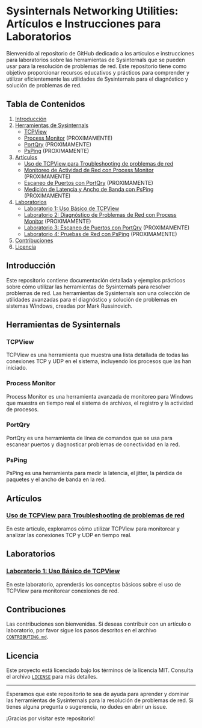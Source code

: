 # Sysinternals Networking Utilities: Artículos e Instrucciones para Laboratorios

Bienvenido al repositorio de GitHub dedicado a los artículos e instrucciones para laboratorios sobre las herramientas de Sysinternals que se pueden usar para la resolución de problemas de red. Este repositorio tiene como objetivo proporcionar recursos educativos y prácticos para comprender y utilizar eficientemente las utilidades de Sysinternals para el diagnóstico y solución de problemas de red.

## Tabla de Contenidos

1. [Introducción](#introducción)
2. [Herramientas de Sysinternals](#herramientas-de-sysinternals)
   - [TCPView](#tcpview)
   - [Process Monitor](#process-monitor) (PROXIMAMENTE)
   - [PortQry](#portqry) (PROXIMAMENTE)
   - [PsPing](#psping) (PROXIMAMENTE)
3. [Artículos](#artículos)
   - [Uso de TCPView para Troubleshooting de problemas de red](#Uso-de-TCPView-para-Troubleshooting-de-problemas-de-red)
   - [Monitoreo de Actividad de Red con Process Monitor](#monitoreo-de-actividad-de-red-con-process-monitor) (PROXIMAMENTE)
   - [Escaneo de Puertos con PortQry](#escaneo-de-puertos-con-portqry) (PROXIMAMENTE)
   - [Medición de Latencia y Ancho de Banda con PsPing](#medición-de-latencia-y-ancho-de-banda-con-psping) (PROXIMAMENTE)
4. [Laboratorios](#laboratorios)
   - [Laboratorio 1: Uso Básico de TCPView](#laboratorio-1-uso-básico-de-tcpview)
   - [Laboratorio 2: Diagnóstico de Problemas de Red con Process Monitor](#laboratorio-2-diagnóstico-de-problemas-de-red-con-process-monitor) (PROXIMAMENTE)
   - [Laboratorio 3: Escaneo de Puertos con PortQry](#laboratorio-3-escaneo-de-puertos-con-portqry) (PROXIMAMENTE)
   - [Laboratorio 4: Pruebas de Red con PsPing](#laboratorio-4-pruebas-de-red-con-psping) (PROXIMAMENTE)
5. [Contribuciones](#contribuciones)
6. [Licencia](#licencia)

## Introducción

Este repositorio contiene documentación detallada y ejemplos prácticos sobre cómo utilizar las herramientas de Sysinternals para resolver problemas de red. Las herramientas de Sysinternals son una colección de utilidades avanzadas para el diagnóstico y solución de problemas en sistemas Windows, creadas por Mark Russinovich.

## Herramientas de Sysinternals

### TCPView
TCPView es una herramienta que muestra una lista detallada de todas las conexiones TCP y UDP en el sistema, incluyendo los procesos que las han iniciado.

### Process Monitor
Process Monitor es una herramienta avanzada de monitoreo para Windows que muestra en tiempo real el sistema de archivos, el registro y la actividad de procesos.

### PortQry
PortQry es una herramienta de línea de comandos que se usa para escanear puertos y diagnosticar problemas de conectividad en la red.

### PsPing
PsPing es una herramienta para medir la latencia, el jitter, la pérdida de paquetes y el ancho de banda en la red.

## Artículos

### [Uso de TCPView para Troubleshooting de problemas de red](https://github.com/rsessa/DataAnalysis/blob/main/SysInternals%2FTCPView%2FUsos%20para%20Troubleshooting.md)

En este artículo, exploramos cómo utilizar TCPView para monitorear y analizar las conexiones TCP y UDP en tiempo real.


## Laboratorios

### [Laboratorio 1: Uso Básico de TCPView](https://github.com/rsessa/DataAnalysis/blob/main/SysInternals%2FTCPView%2FLAB1.%20Uso%20B%C3%A1sico%20de%20TCPView.md)

En este laboratorio, aprenderás los conceptos básicos sobre el uso de TCPView para monitorear conexiones de red.


## Contribuciones

Las contribuciones son bienvenidas. Si deseas contribuir con un artículo o laboratorio, por favor sigue los pasos descritos en el archivo [`CONTRIBUTING.md`](https://github.com/rsessa/DataAnalysis/blob/main/CONTRIBUTING.md).

## Licencia

Este proyecto está licenciado bajo los términos de la licencia MIT. Consulta el archivo [`LICENSE`](https://github.com/rsessa/DataAnalysis/blob/main/LICENSE.md) para más detalles.

---

Esperamos que este repositorio te sea de ayuda para aprender y dominar las herramientas de Sysinternals para la resolución de problemas de red. Si tienes alguna pregunta o sugerencia, no dudes en abrir un issue.

¡Gracias por visitar este repositorio!